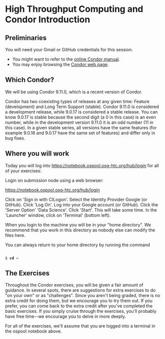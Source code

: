 # High Throughput Computing and Condor Introduction

## Preliminaries

You will need your Gmail or GitHub credentials for this session. 

   * You might want to refer to the [online Condor manual](https://htcondor.org/documentation/htcondor.html).<br>
   * You may enjoy browsing the [Condor web page](http://www.cs.wisc.edu/condor/).<br>

## Which Condor?
We will be using Condor 9.11.0, which is a recent version of Condor.

Condor has two coexisting types of releases at any given time: Feature (development) and Long Term Support (stable). Condor 9.11.0 is considered a development release, while 9.0.17 is considered a stable release. You can know 9.0.17 is stable because the second digit (a 0 in this case) is an even number, while in the development version 9.11.0 it is an odd number (11 in this case). In a given stable series, all versions have the same features (for example 9.0.16 and 9.0.17 have the same set of features) and differ only in bug fixes.

## Where you will work

Today you will log into https://notebook.ospool.osg-htc.org/hub/login for all of your exercises:

Login on submission node using a web browser:

<a href="https://notebook.ospool.osg-htc.org/hub/login" target="_blank">https://notebook.ospool.osg-htc.org/hub/login</a>

Click on 'Sign in with CILogon'.
Select the Identity Provider Google (or GitHub).
Click 'Log On'.
Log into your Google account (or GitHub).
Click the 'Server Option' 'Data Science'.
Click 'Start'. This will take some time.
In the 'Launcher' window, click on 'Terminal' (bottom left).

When you login to the machine you will be in your "home directory".  We recommend that you work in this directory as nobody else can modify the files here.

You can always return to your home directory by running the command

<pre><code>
$ <b>cd ~</b>
</code></pre>

## The Exercises

Throughout the Condor exercises, you will be given a fair amount of guidance. In several spots, there are suggestions for extra exercises to do "on your own" or as "challenges". Since you aren't being graded, there is no extra credit for doing them, but we encourage you to try them out. If you prefer, you can come back to the extra credit after you've completed the basic exercises. If you simply cruise through the exercises, you'll probably have free time--we encourage you to delve in more deeply.

For all of the exercises, we'll assume that you are logged into a terminal in the ospool notebook above. 
